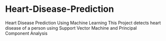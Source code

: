 # Heart-Disease-Prediction
Heart Disease Prediction Using Machine Learning
This Project detects heart disease of a person using Support Vector Machine and Principal Component Analysis

